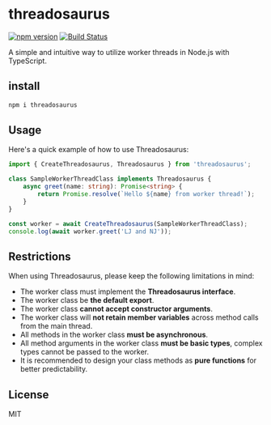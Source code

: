 # threadosaurus

[![npm version](https://img.shields.io/npm/v/threadosaurus)](https://www.npmjs.com/package/threadosaurus)
[![Build Status](https://img.shields.io/github/actions/workflow/status/ralphv/threadosaurus/ci.yml?branch=main)](https://github.com/ralphv/threadosaurus/actions)

A simple and intuitive way to utilize worker threads in Node.js with TypeScript.

## install

```sh
npm i threadosaurus
```

## Usage

Here's a quick example of how to use Threadosaurus:
```typescript
import { CreateThreadosaurus, Threadosaurus } from 'threadosaurus';

class SampleWorkerThreadClass implements Threadosaurus {
    async greet(name: string): Promise<string> {
        return Promise.resolve(`Hello ${name} from worker thread!`);
    }
}

const worker = await CreateThreadosaurus(SampleWorkerThreadClass);
console.log(await worker.greet('LJ and NJ'));
```

## Restrictions

When using Threadosaurus, please keep the following limitations in mind:

* The worker class must implement the **Threadosaurus interface**.
* The worker class be **the default export**.
* The worker class **cannot accept constructor arguments**.
* The worker class will **not retain member variables** across method calls from the main thread.
* All methods in the worker class **must be asynchronous**.
* All method arguments in the worker class **must be basic types**, complex types cannot be passed to the worker.
* It is recommended to design your class methods as **pure functions** for better predictability.

## License

MIT